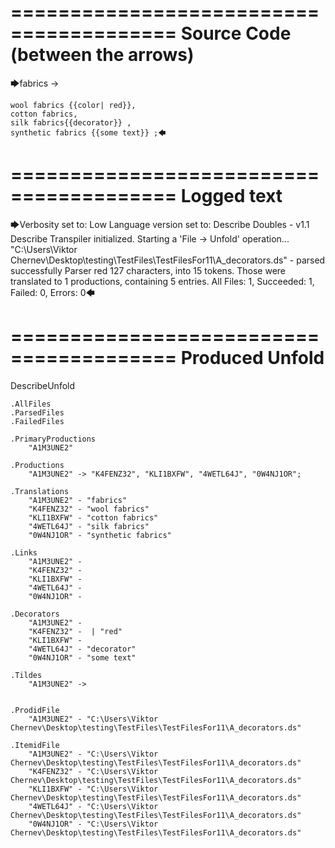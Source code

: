 ========================================
Source Code (between the arrows)
========================================

🡆fabrics ->

	wool fabrics {{color| red}},
	cotton fabrics,
	silk fabrics{{decorator}} ,
	synthetic fabrics {{some text}} ;🡄

========================================
Logged text
========================================

🡆Verbosity set to: Low
Language version set to: Describe Doubles - v1.1
Describe Transpiler initialized.
Starting a 'File -> Unfold' operation...
"C:\Users\Viktor Chernev\Desktop\testing\TestFiles\TestFilesFor11\A_decorators.ds" - parsed successfully
Parser red 127 characters, into 15 tokens.
Those were translated to 1 productions, containing 5 entries.
All Files: 1, Succeeded: 1, Failed: 0, Errors: 0🡄

========================================
Produced Unfold
========================================

DescribeUnfold

    .AllFiles
    .ParsedFiles
    .FailedFiles

    .PrimaryProductions
        "A1M3UNE2" 

    .Productions
        "A1M3UNE2" -> "K4FENZ32", "KLI1BXFW", "4WETL64J", "0W4NJ1OR";

    .Translations
        "A1M3UNE2" - "fabrics"
        "K4FENZ32" - "wool fabrics"
        "KLI1BXFW" - "cotton fabrics"
        "4WETL64J" - "silk fabrics"
        "0W4NJ1OR" - "synthetic fabrics"

    .Links
        "A1M3UNE2" - 
        "K4FENZ32" - 
        "KLI1BXFW" - 
        "4WETL64J" - 
        "0W4NJ1OR" - 

    .Decorators
        "A1M3UNE2" - 
        "K4FENZ32" -  | "red"
        "KLI1BXFW" - 
        "4WETL64J" - "decorator"
        "0W4NJ1OR" - "some text"

    .Tildes
        "A1M3UNE2" -> 


    .ProdidFile
        "A1M3UNE2" - "C:\Users\Viktor Chernev\Desktop\testing\TestFiles\TestFilesFor11\A_decorators.ds"

    .ItemidFile
        "A1M3UNE2" - "C:\Users\Viktor Chernev\Desktop\testing\TestFiles\TestFilesFor11\A_decorators.ds"
        "K4FENZ32" - "C:\Users\Viktor Chernev\Desktop\testing\TestFiles\TestFilesFor11\A_decorators.ds"
        "KLI1BXFW" - "C:\Users\Viktor Chernev\Desktop\testing\TestFiles\TestFilesFor11\A_decorators.ds"
        "4WETL64J" - "C:\Users\Viktor Chernev\Desktop\testing\TestFiles\TestFilesFor11\A_decorators.ds"
        "0W4NJ1OR" - "C:\Users\Viktor Chernev\Desktop\testing\TestFiles\TestFilesFor11\A_decorators.ds"

